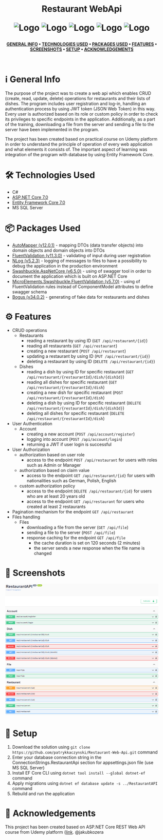 <br />
<h1>
<p align="center">
  <br>Restaurant WebApi 
</p>
<p align="center">
    <img src="https://raw.githubusercontent.com/gildean/foodicon/HEAD/favicons/Hamburger.ico" alt="Logo" width="40" height="40">
    <img src="https://raw.githubusercontent.com/gildean/foodicon/HEAD/favicons/French_Fries.ico" alt="Logo" width="40" height="40">
    <img src="https://raw.githubusercontent.com/gildean/foodicon/HEAD/favicons/Green_Salad.ico" alt="Logo" width="40" height="40">
    <img src="https://raw.githubusercontent.com/gildean/foodicon/HEAD/favicons/Slice_Of_Pizza.ico" alt="Logo" width="40" height="40">
    <img src="https://raw.githubusercontent.com/gildean/foodicon/HEAD/favicons/Taco.ico" alt="Logo" width="40" height="40">
</p>  
</h1>
</p>
<div align="center">

**[GENERAL INFO](#information_source-general-info) • 
[TECHNOLOGIES USED](#hammer_and_wrench-technologies-used) • 
[PACKAGES USED](#packagepackages-used) • 
[FEATURES](#gear-features) • 
[SCREENSHOTS](#camera_flash-screenshots) • 
[SETUP](#rocket-setup) •
[ACKNOWLEDGEMENTS](#handshake-acknowledgements)**
</div>
<br />

# :information_source: General Info
The purpose of the project was to create a web api which enables CRUD (create, read, update, delete) operations for restaurants and their lists of dishes. The program includes user registration and log-in, handling an authentication process by using JWT token (JSON Web Token) in this way. Every user is authorized based on its role or custom policy in order to check its privileges to specific endpoints in the application. Additionally, as a part of the training, downloading a file from the server and sending a file to the server have been implemented in the program.

The project has been created based on practical course on Udemy platform in order to understand the principle of operation of every web application and what elements it consists of. The important aspect of learning was integration of the program with database by using Entity Framework Core.

# :hammer_and_wrench: Technologies Used
- C#
- [ASP.NET Core 7.0](https://github.com/dotnet/aspnetcore)
- [Entity Framework Core 7.0](https://github.com/dotnet/efcore)
- MS SQL Server

# :package:	Packages Used
- [AutoMapper (v12.0.1)](https://github.com/AutoMapper/AutoMapper) -  mapping DTOs (data transfer objects) into domain objects and domain objects into DTOs
- [FluentValidation (v11.3.0)](https://github.com/FluentValidation/FluentValidation) - validating of input during user registration
- [NLog (v5.2.3)](https://github.com/NLog/NLog) - logging of messages to files to have a possibility to debug the application in the production environment
- [Swashbuckle.AspNetCore (v6.5.0)](https://github.com/domaindrivendev/Swashbuckle.AspNetCore/tree/master) - using of swagger tool in order to document the application which is built on ASP.NET Core
- [MicroElements.Swashbuckle.FluentValidation (v5.7.0)](https://github.com/micro-elements/MicroElements.Swashbuckle.FluentValidation) - using of FluentValidation rules instead of ComponentModel attributes to define swagger schema
- [Bogus (v34.0.2)](https://github.com/bchavez/Bogus) - generating of fake data for restaurants and dishes


# :gear: Features
- CRUD operations
  - Restaurants
     - reading a restaurant by using ID (`GET /api/restaurant/{id}`)
     - reading all restaurants (`GET /api/restaurant`)
     - creating a new restaurant (`POST /api/restaurant`)
     - updating a restaurant by using ID (`PUT /api/restaurant/{id}`)
     - deleting a restaurant by using ID (`DELETE /api/restaurant/{id}`)
  - Dishes
     - reading a dish by using ID for specific restaurant (`GET /api/restaurant/{restaurantId}/dish/{dishId}`)
     - reading all dishes for specific restaurant (`GET /api/restaurant/{restaurantId}/dish`)
     - creating a new dish for specific restaurant (`POST /api/restaurant/{restaurantId}/dish`)
     - deleting a dish by using ID for specific restaurant (`DELETE /api/restaurant/{restaurantId}/dish/{dishId}`)
     - deleting all dishes for specific restaurant (`DELETE /api/restaurant/{restaurantId}/dish`)
- User Authentication
   - Account
     - creating a new account (`POST /api/account/register`)
     - logging into account (`POST /api/account/login`)
     - returning a JWT if user login is successful
- User Authorization
   - authorization based on user role
     - access to the endpoint `POST /api/restaurant` for users with roles such as Admin or Manager
   - authorization based on claim value
     - access to the endpoint `GET /api/restaurant/{id}` for users with nationalities such as German, Polish, English
   - custom authorization policy
     - access to the endpoint `DELETE /api/restaurant/{id}` for users who are at least 20 years old
     - access to the endpoint `GET /api/restaurant` for users who created at least 2 restaurants
- Pagination mechanism for the endpoint `GET /api/restaurant` 
- Files handling
   - Files
      - downloading a file from the server (`GET /api/file`)
      - sending a file to the server (`POST /api/file`)
      - response caching for the endpoint `GET /api/file`
         - the cache duration is set on 120 seconds (2 minutes)
         - the server sends a new response when the file name is changed
# :camera_flash: Screenshots
![Swagger](Screenshots/IMAGE_1.png)

# :rocket: Setup
1. Download the solution using `git clone https://github.com/patrykkaczynski/Restaurant-Web-Api.git` command
2. Enter your database connection string in the ConnectionStrings.RestaurantApi section for appsettings.json file (use MS SQL Server)
3. Install EF Core CLI using `dotnet tool install --global dotnet-ef` command
4. Apply migrations using `dotnet ef database update -s ../RestaurantAPI` command
5. Rebuild and run the application

# :handshake: Acknowledgements
This project has been created based on ASP.NET Core REST Web API course from Udemy platform ([link](https://www.udemy.com/course/praktyczny-kurs-aspnet-core-rest-web-api-od-podstaw/). @jakubkozera
